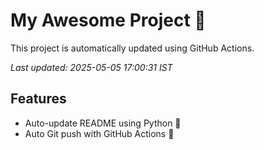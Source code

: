 # My Awesome Project 🚀

This project is automatically updated using GitHub Actions.

_Last updated: 2025-05-05 17:00:31 IST_

## Features
- Auto-update README using Python 🐍
- Auto Git push with GitHub Actions 🤖
